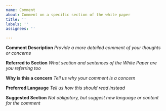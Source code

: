 ```yaml
---
name: Comment
about: Comment on a specific section of the white paper
title: ''
labels: ''
assignees: ''

---
```


<!--- Provide a general summary of the issue in the Title above -->

**Comment Description**
_Provide a more detailed comment of your thoughts or concerns_

**Referred to Section**
_What section and sentences of the White Paper are you referring too_

**Why is this a concern**
_Tell us why your comment is a concern_

**Preferred Langauge**
_Tell us how this should read instead_

**Suggested Section**
_Not obligatory, but suggest new language or content for the comment_
